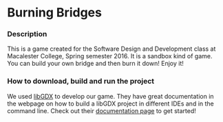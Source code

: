 # Burning Bridges

### Description

This is a game created for the Software Design and Development class at Macalester College, Spring semester 2016.
It is a sandbox kind of game. You can build your own bridge and then burn it down! Enjoy it!


### How to download, build and run the project

We used [libGDX](https://libgdx.badlogicgames.com/index.html) to develop our game.
They have great documentation in the webpage on how to build a libGDX project in different IDEs and in the command line. 
Check out their [documentation page](https://libgdx.badlogicgames.com/documentation.html) to get started!
